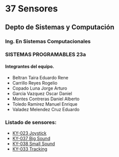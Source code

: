 # 37 Sensores 
## Depto de Sistemas y Computación
### Ing. En Sistemas Computacionales
### SISTEMAS PROGRAMABLES 23a

#### Integrantes del equipo.

- Beltran Taira Eduardo Rene	
- Carrillo Reyes Rogelio	
- Copado Luna Jorge Arturo	
- Garcia Vazquez Oscar Daniel	
- Montes Contreras Daniel Alberto	
- Toledo Ramirez Manuel Enrique	
- Valadez Melendez Cruz Eduardo	

### Listado de sensores:
* [KY-023 Joystick](./KY-023Joystick.md)
* [KY-037 Big Sound](./KY-037BigSound.md)
* [KY-038 Small Sound](./KY-038SmallSound.md)
* [KY-033 Tracking](./KY-033Tracking.md)

